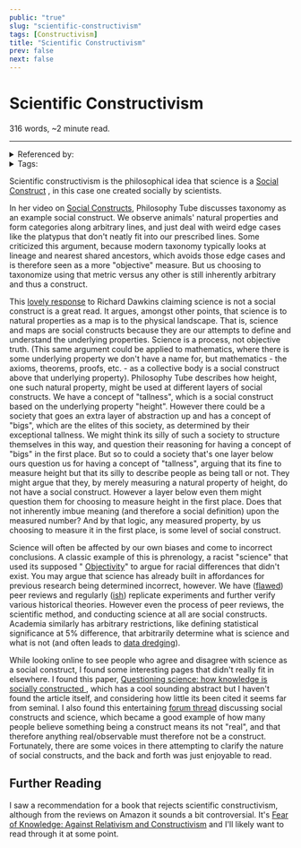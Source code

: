 ```yaml
---
public: "true"
slug: "scientific-constructivism"
tags: [Constructivism]
title: "Scientific Constructivism"
prev: false
next: false
---
```

<script setup>
import { data } from '../../git.data.ts';
import { useData } from 'vitepress';
const pageData = useData();
</script>
<h1 class="p-name">Scientific Constructivism</h1>
<p>316 words, ~2 minute read. <span v-html="data[`site/${pageData.page.value.relativePath}`]" /></p>
<hr/>

<details><summary>Referenced by:</summary><a href="/garden/anti-intellectualism/index.md">Anti-Intellectualism</a><a href="/garden/constructivist-theory-of-education/index.md">Constructivist Theory of Education</a><a href="/garden/fascism/index.md">Fascism</a></details>

<details><summary>Tags:</summary><a href="/garden/constructivism/index.md">Constructivism</a></details>

Scientific constructivism is the philosophical idea that science is a [Social Construct](/garden/social-constructs/index.md) , in this case one created socially by scientists.

In her video on [Social Constructs](https://youtu.be/koud7hgGyQ8), Philosophy Tube discusses taxonomy as an example social construct. We observe animals' natural properties and form categories along arbitrary lines, and just deal with weird edge cases like the platypus that don't neatly fit into our prescribed lines. Some criticized this argument, because modern taxonomy typically looks at lineage and nearest shared ancestors, which avoids those edge cases and is therefore seen as a more "objective" measure. But us choosing to taxonomize using that metric versus any other is still inherently arbitrary and thus a construct.

This [lovely response](https://convincingreasons.wordpress.com/2021/03/25/is-science-a-social-construct-a-response-to-richard-dawkins/) to Richard Dawkins claiming science is not a social construct is a great read. It argues, amongst other points, that science is to natural properties as a map is to the physical landscape. That is, science and maps are social constructs because they are our attempts to define and understand the underlying properties. Science is a process, not objective truth. (This same argument could be applied to mathematics, where there is some underlying property we don't have a name for, but mathematics - the axioms, theorems, proofs, etc. - as a collective body is a social construct above that underlying property). Philosophy Tube describes how height, one such natural property, might be used at different layers of social constructs. We have a concept of "tallness", which is a social construct based on the underlying property "height". However there could be a society that goes an extra layer of abstraction up and has a concept of "bigs", which are the elites of this society, as determined by their exceptional tallness. We might think its silly of such a society to structure themselves in this way, and question their reasoning for having a concept of "bigs" in the first place. But so to could a society that's one layer below ours question us for having a concept of "tallness", arguing that its fine to measure height but that its silly to describe people as being tall or not. They might argue that they, by merely measuring a natural property of height, do not have a social construct. However a layer below even them might question them for choosing to measure height in the first place. Does that not inherently imbue meaning (and therefore a social definition) upon the measured number? And by that logic, any measured property, by us choosing to measure it in the first place, is some level of social construct.

Science will often be affected by our own biases and come to incorrect conclusions. A classic example of this is phrenology, a racist "science" that used its supposed " [Objectivity](/garden/objectivity/index.md)" to argue for racial differences that didn't exist. You may argue that science has already built in affordances for previous research being determined incorrect, however. We have ([flawed](https://www.ncbi.nlm.nih.gov/pmc/articles/PMC1420798/)) peer reviews and regularly ([ish](https://www.vox.com/future-perfect/21504366/science-replication-crisis-peer-review-statistics)) replicate experiments and further verify various historical theories. However even the process of peer reviews, the scientific method, and conducting science at all are social constructs. Academia similarly has arbitrary restrictions, like defining statistical significance at 5% difference, that arbitrarily determine what is science and what is not (and often leads to [data dredging](https://en.wikipedia.org/wiki/Data_dredging)).

While looking online to see people who agree and disagree with science as a social construct, I found some interesting pages that didn't really fit in elsewhere. I found this paper, [Questioning science: how knowledge is socially constructed ](https://pubmed.ncbi.nlm.nih.gov/9314650/), which has a cool sounding abstract but I haven't found the article itself, and considering how little its been cited it seems far from seminal. I also found this entertaining [forum thread](https://www.physicsforums.com/threads/how-to-counter-everything-is-a-construct-worldview.797946/) discussing social constructs and science, which became a good example of how many people believe something being a construct means its not "real", and that therefore anything real/observable must therefore not be a construct. Fortunately, there are some voices in there attempting to clarify the nature of social constructs, and the back and forth was just enjoyable to read.

## Further Reading

I saw a recommendation for a book that rejects scientific constructivism, although from the reviews on Amazon it sounds a bit controversial. It's [Fear of Knowledge: Against Relativism and Constructivism](https://www.amazon.com/Fear-Knowledge-Against-Relativism-Constructivism/dp/0199230412) and I'll likely want to read through it at some point.
